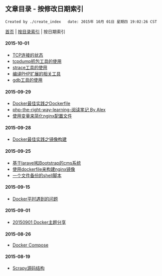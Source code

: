 ## 文章目录 - 按修改日期索引

    Created by ./create_index   date: 2015年 10月 01日 星期四 19:02:26 CST

[首页](https://github.com/IBBD/blog )  |  [按目录索引](0-index.md )  |  按日期索引


#### 2015-10-01

- [TCP连接的状态](linux/tcp-connection-status.md)
- [tcpdump抓包工具的使用](linux/tcpdump-tools.md)
- [strace工具的使用](linux/strace-tools.md)
- [编译PHP扩展的相关工具](linux/php-build-tools.md)
- [gdb工具的使用](linux/gdb-tools.md)

#### 2015-09-29

- [Docker最佳实践之Dockerfile](linux/docker/docker-best-practice-dockerfile.md)
- [php-the-right-way-learning-阅读笔记 By Alex](php/php-the-right-way-learning/alex.md)
- [使用变量来简化nginx配置文件](linux/nginx/nginx-conf-use-var.md)

#### 2015-09-28

- [Docker最佳实践之镜像构建](linux/docker/docker-best-practice-build.md)

#### 2015-09-25

- [基于laravel和Bootstrap的cms系统](php/laravel/laravel-bootstrapt-cms.md)
- [使用dockerfile来构建nginx镜像](linux/docker/nginx.md)
- [一个文件备份的shell脚本](linux/shell/files-backup.md)

#### 2015-09-15

- [Docker平时遇到的问题](linux/docker/docker-questions.md)

#### 2015-09-01

- [20150901 Docker主题分享](linux/docker/docker分享会.md)

#### 2015-08-26

- [Docker Compose](linux/docker/docker-compose.md)

#### 2015-08-19

- [Scrapy源码结构](python/scrapy/源码结构.md)
